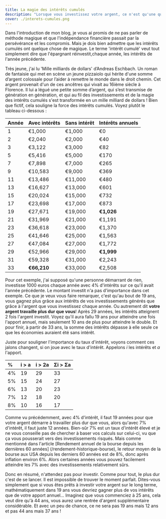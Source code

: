 ```yaml
---
title: La magie des intérêts cumulés
description: "Lorsque vous investissez votre argent, ce n'est qu'une question de temps avant que votre argent ne travaille plus dur que vous!"
cover: ./interets-cumules.png
---
```


Dans l'introduction de mon blog, je vous ai promis de ne pas parler de méthode magique et que l'indépendance financière passait par la persévérance et les compromis. Mais je dois bien admettre que les intérêts cumulés ont quelque chose de magique. Le terme 'intérêt cumulé' veut tout simplement dire que l'épargnant réinvestit,chaque année, les intérêts de l'année précédente.

Très jeune, j'ai lu 'Mille milliards de dollars' d’Andreas Eschbach. Un roman de fantaisie qui met en scène un jeune pizzaiolo qui hérite d'une somme d’argent colossale pour l’aider à remettre le monde dans le droit chemin. Cet argent provenait d'un de ces ancêtres qui vivait au 16ième siècle à Florence. Il lui a légué une petite somme d’argent, qui s’est transmise de génération en génération, et qui au fil des investissements et de la magie des intérêts cumulés s'est transformée en un mille milliard de dollars !
Bien que fictif, cela souligne la force des intérêts cumulés. Voyez plutôt le tableau ci-dessous :

| Année | Avec intérêts | Sans intérêt | Intérêts annuels |
| :---- | :------------ | :----------- | :--------------- |
| 1     | €1,000        | €1,000       | €0               |
| 2     | €2,040        | €2,000       | €40              |
| 3     | €3,122        | €3,000       | €82              |
| 5     | €5,416        | €5,000       | €170             |
| 7     | €7,898        | €7,000       | €265             |
| 9     | €10,583       | €9,000       | €369             |
| 11    | €13,486       | €11,000      | €480             |
| 13    | €16,627       | €13,000      | €601             |
| 15    | €20,024       | €15,000      | €732             |
| 17    | €23,698       | €17,000      | €873             |
| 19    | €27,671       | €19,000      | **€1,026**       |
| 21    | €31,969       | €21,000      | €1,191           |
| 23    | €36,618       | €23,000      | €1,370           |
| 25    | €41,646       | €25,000      | €1,563           |
| 27    | €47,084       | €27,000      | €1,772           |
| 29    | €52,966       | €29,000      | **€1,999**       |
| 31    | €59,328       | €31,000      | €2,243           |
| 33    | **€66,210**   | €33,000      | €2,508           |

Pour cet exemple, j'ai supposé qu'une personne démarrant de rien, investisse 1000 euros chaque année avec 4% d'intérêts sur ce qu'il avait l'année précédente. Le montant investit n'a pas d'importance dans cet exemple. Ce que je veux vous faire remarquer, c'est qu'au bout de 19 ans, vous gagnez plus grâce aux intérêts de vos investissements générés que grâce à l'argent que vous investissez chaque année. Ou autrement dit **votre argent travaille plus dur que vous**! Après 29 années, les intérêts atteignent 2 fois l'argent investit. Voyez qu'il aura fallu 19 ans pour atteindre une fois l'apport annuel, mais seulement 10 ans de plus pour atteindre le double. Et pour finir, à partir de 33 ans, la somme des intérêts dépasse à elle seule ce que les économies auraient été sans intérêt.

Juste pour souligner l'importance du taux d'intérêt, voyons comment ces jalons changent, si on joue avec le taux d'intérêt. Appelons *i* les intérêts et *a* l'apport.

| % | i > a | i > 2a | Σi > Σa |
| :------------- | :--------------- | :------------------ | :---------------------------------- |
| 4%             | 19               | 29                  | 33                                  |
| 5%             | 15               | 24                  | 27                                  |
| 6%             | 13               | 20                  | 23                                  |
| 7%             | 12               | 18                  | 20                                  |
| 8%             | 10               | 16                  | 17                                  |

Comme vu précédemment, avec 4% d'intérêt, il faut 19 années pour que votre argent démarre à travailler plus dur que vous, alors qu'avec 7% d'intérêt, il faut juste 12 années. Bien-sûr 7% est un taux d'intérêt élevé et je ne vous conseille pas de chercher à baser vos calculs sur celui-ci, vu que ça vous pousserait vers des investissements risqués. Mais comme mentionné dans l'article [Rendement annuel de la bourse depuis les dernières 60 années] (/rendement-historique-bourse), le retour moyen de la bourse aux USA depuis les derniers 60 années est de 8%, donc après inflation environ 6%. Alors certaines années vous pouvez facilement atteindre les 7% avec des investissements relativement sûrs.

Donc en résumé, n'attendez pas pour investir. Comme pour tout, le plus dur c'est de se lancer. Il est impossible de trouver le moment parfait. Dites-vous simplement que si vous êtes prêts à investir votre argent sur le long terme, mathématiquement dans 19 ans vous devriez gagner plus de vos intérêts que de votre apport annuel... Imaginez que vous commenciez à 25 ans, cela veut dire qu'à 44 ans, vous aurez une rentrée d'argent supplémentaire considérable. Et avec un peu de chance, ce ne sera pas 19 ans mais 12 ans et pas 44 ans mais 37 ans !
